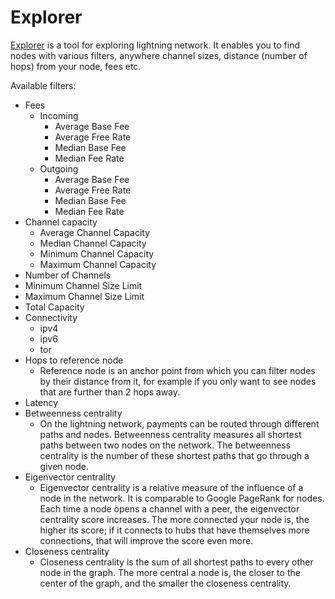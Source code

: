 # Explorer

[Explorer](https://bolt.observer/explorer) is a tool for exploring lightning network. It enables you to find nodes with various filters, anywhere channel sizes, distance (number of hops) from your node, fees etc.

Available filters:

* Fees
  * Incoming
    * Average Base Fee
    * Average Free Rate
    * Median Base Fee
    * Median Fee Rate
  * Outgoing
    * Average Base Fee
    * Average Free Rate
    * Median Base Fee
    * Median Fee Rate
* Channel capacity
  * Average Channel Capacity
  * Median Channel Capacity
  * Minimum Channel Capacity
  * Maximum Channel Capacity
* Number of Channels
* Minimum Channel Size Limit
* Maximum Channel Size Limit
* Total Capacity
* Connectivity
  * ipv4
  * ipv6
  * tor
* Hops to reference node
  * Reference node is an anchor point from which you can filter nodes by their distance from it, for example if you only want to see nodes that are further than 2 hops away.
* Latency
* Betweenness centrality
  * On the lightning network, payments can be routed through different paths and nodes. Betweenness centrality measures all shortest paths between two nodes on the network. The betweenness centrality is the number of these shortest paths that go through a given node.
* Eigenvector centrality
  * Eigenvector centrality is a relative measure of the influence of a node in the network. It is comparable to Google PageRank for nodes. Each time a node opens a channel with a peer, the eigenvector centrality score increases. The more connected your node is, the higher its score; if it connects to hubs that have themselves more connections, that will improve the score even more.
* Closeness centrality
  * Closeness centrality is the sum of all shortest paths to every other node in the graph. The more central a node is, the closer to the center of the graph, and the smaller the closeness centrality.


